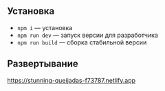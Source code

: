 ## Установка

- `npm i` — установка
- `npm run dev` — запуск версии для разработчика
- `npm run build` — сборка стабильной версии

## **Развертывание**

https://stunning-queijadas-f73787.netlify.app

